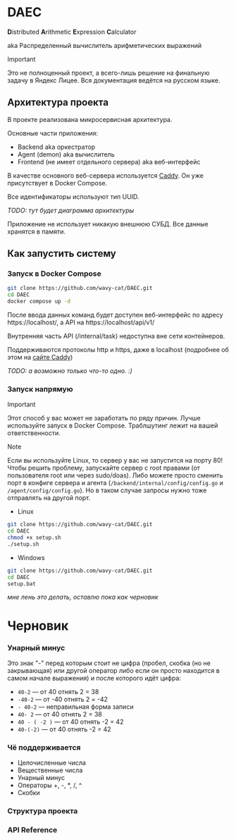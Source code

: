 # DAEC

**D**istributed **A**rithmetic **E**xpression **C**alculator

aka Распределенный вычислитель арифметических выражений

> [!IMPORTANT]
> Это не полноценный проект, а всего-лишь решение на финальную задачу в Яндекс Лицее.
> Вся документация ведётся на русском языке.

## Архитектура проекта

В проекте реализована микросервисная архитектура.

Основные части приложения:

* Backend aka оркестратор
* Agent (demon) aka вычислитель
* Frontend (не имеет отдельного сервера) aka веб-интерфейс

В качестве основного веб-сервера используется [Caddy](https://caddyserver.com/).
Он уже присутствует в Docker Compose.

Все идентификаторы используют тип UUID.

*TODO: тут будет диаграмма архитектуры*

Приложение не использует никакую внешнюю СУБД. Все данные хранятся в памяти.

## Как запустить систему

### Запуск в Docker Compose

```bash
git clone https://github.com/wavy-cat/DAEC.git
cd DAEC
docker compose up -d
```

После ввода данных команд будет доступен веб-интерфейс по адресу https://localhost/, а API на https://localhost/api/v1/

Внутренняя часть API (/internal/task) недоступна вне сети контейнеров.

Поддерживаются протоколы http и https, даже в localhost (подробнее об этом на [сайте Caddy](https://caddyserver.com/))

*TODO: а возможно только что-то одно. :)*

### Запуск напрямую

> [!IMPORTANT]
> Этот способ у вас может не заработать по ряду причин. Лучше используйте запуск в Docker Compose.
> Траблшутинг лежит на вашей ответственности.

> [!NOTE]
> Если вы используйте Linux, то сервер у вас не запустится на порту 80!
> Чтобы решить проблему, запускайте сервер с root правами (от пользователя root или через sudo/doas).
> Либо можете просто сменить порт в конфиге сервера и агента
> (`/backend/internal/config/config.go` и `/agent/config/config.go`).
> Но в таком случае запросы нужно тоже отправлять на другой порт.

* Linux

```bash
git clone https://github.com/wavy-cat/DAEC.git
cd DAEC
chmod +x setup.sh
./setup.sh
```

* Windows

```bash
git clone https://github.com/wavy-cat/DAEC.git
cd DAEC
setup.bat
```

*мне лень это делать, оставлю пока как черновик*

# Черновик

### Унарный минус

Это знак "-" перед которым стоит не цифра (пробел, скобка (но не закрывающая) или другой оператор 
либо если он просто находится в самом начале выражения) и после которого идёт цифра:

* `40-2` — от 40 отнять 2 = 38
* `-40-2` — от -40 отнять 2 = -42
* `- 40-2` — неправильная форма записи
* `40- 2` — от 40 отнять 2 = 38
* `40 - ( -2 )` — от 40 отнять -2 = 42
* `40-(-2)` — от 40 отнять -2 = 42

### Чё поддерживается

* Целочисленные числа
* Вещественные числа
* Унарный минус
* Операторы +, -, *, /, ^
* Скобки

### Структура проекта

### API Reference
